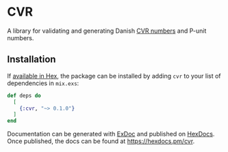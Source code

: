 # CVR

A library for validating and generating Danish [CVR numbers] and P-unit numbers.

[CVR numbers]: https://en.wikipedia.org/wiki/Central_Business_Register

## Installation

If [available in Hex](https://hex.pm/docs/publish), the package can be installed
by adding `cvr` to your list of dependencies in `mix.exs`:

```elixir
def deps do
  [
    {:cvr, "~> 0.1.0"}
  ]
end
```

Documentation can be generated with [ExDoc](https://github.com/elixir-lang/ex_doc)
and published on [HexDocs](https://hexdocs.pm). Once published, the docs can
be found at <https://hexdocs.pm/cvr>.
